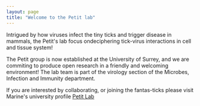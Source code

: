 ```yaml
---
layout: page
title: "Welcome to the Petit lab"
---
```


Intrigued by how viruses infect the tiny ticks and trigger disease in mammals, the Petit's lab focus ondeciphering tick-virus interactions in cell and tissue system!

The Petit group is now established at the University of Surrey, and we are commiting to produce open research in a friendly and welcoming environment!
The lab team is part of the virology section of the Microbes, Infection and Immunity department.

If you are interested by collaborating, or joining the fantas-ticks please visit Marine's university profile
[Petit Lab]("https://www.surrey.ac.uk/people/marine-j-petit")
